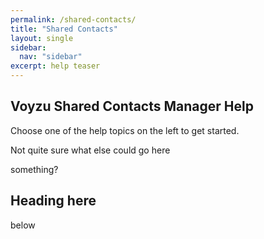 ```yaml
---
permalink: /shared-contacts/
title: "Shared Contacts"
layout: single
sidebar:
  nav: "sidebar"
excerpt: help teaser
---
```

## Voyzu Shared Contacts Manager Help

Choose one of the help topics on the left to get started.

Not quite sure what else could go here

something?

## Heading here

below
